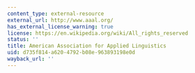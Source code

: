 ```yaml
---
content_type: external-resource
external_url: http://www.aaal.org/
has_external_license_warning: true
license: https://en.wikipedia.org/wiki/All_rights_reserved
status: ''
title: American Association for Applied Linguistics
uid: d735f814-a620-4792-b08e-963893198e0d
wayback_url: ''
---
```


